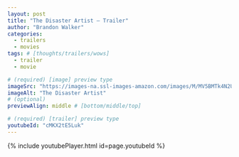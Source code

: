 ```yaml
---
layout: post
title: "The Disaster Artist – Trailer"
author: "Brandon Walker"
categories:
  - trailers
  - movies
tags: # [thoughts/trailers/wows]
  - trailer
  - movie

# (required) [image] preview type
imageSrc: "https://images-na.ssl-images-amazon.com/images/M/MV5BMTk4N2UwMzAtY2UwMC00Y2ZmLThlNTMtNzQwOGUyYjlmMTAxXkEyXkFqcGdeQXVyMTM2Mzg4MA@@._V1_SY1000_CR0,0,1749,1000_AL_.jpg"
imageAlt: "The Disaster Artist"
# (optional)
previewAlign: middle # [bottom/middle/top]

# (required) [trailer] preview type
youtubeId: "cMKX2tE5Luk"
---
```



{% include youtubePlayer.html id=page.youtubeId %}

<br>
